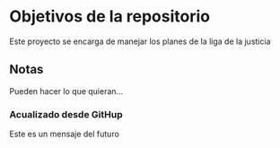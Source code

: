 # Objetivos de la repositorio

Este proyecto se encarga de manejar los planes de la liga de la justicia


## Notas
Pueden hacer lo que quieran...

### Acualizado desde GitHup 
Este es un mensaje del futuro 
